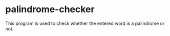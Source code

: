 # palindrome-checker

This program is used to check whether the entered word is a palindrome or not.
